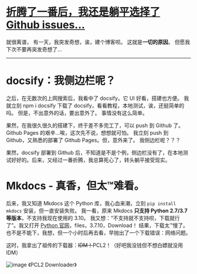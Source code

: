 # [折腾了一番后，我还是躺平选择了 Github issues...](https://github.com/miner233/blog/issues/2)

就很离谱，
有一天，我突发奇想，诶，建个博客呗。
这就是**一切的原因**。
但愿我下次不要再突发奇想了...
***

# docsify：我侧边栏呢？
之后，在无数次的上网搜索后，我看中了 docsify。它 UI 好看，搭建也方便。
我就立刻 npm i docsify 下载了 docsify，看看教程，本地测试，诶，还挺简单的吗。
但是，不出意外的话，要出意外了。
事情没有这么简单。

果然，在我很久很久的搭建下，终于差不多完工了，可以 push 到 Github 了。Github Pages 的艰辛...唉，这次先不说，想想就可怕。
我立刻 push 到 Github，又熟悉的部署了 Github Pages。但，意外来了。
我侧边栏呢？？？

果然，docsify 部署到 Github 后，不知道是不是个例，侧边栏没有了，在本地测试好好的。后来，又经过一番折腾，我总算死心了，转头躺平接受现实。

# Mkdocs - 真香，但太™难看。
后来，我又知道 Mkdocs 这个 Python 库，我心血来潮，立刻 `pip install mkdocs` 安装，但一直安装失败。
我一看，原来 Mkdocs **只支持 Python 2.7/3.7 等版本**，不支持我现在使用的 3.10。
我又想：“不支持就不支持呗，下载就行了”。我又打开 [Python 官网](https://python.org)，files，3.7.10，Download！
结果，下载太™慢了。也不是不能下，我想，但一个小时后再去看，早抛出了一个下载错误：网络问题。

这时，我拿出了祖传的下载器：~~IDM！~~PCL2！（好吧我没钱但不想白嫖就没用 IDM）

![image](https://user-images.githubusercontent.com/110521837/207831713-c634efb0-8918-4de8-9b5f-ef26a4621c49.png)
《PCL2 Downloader》